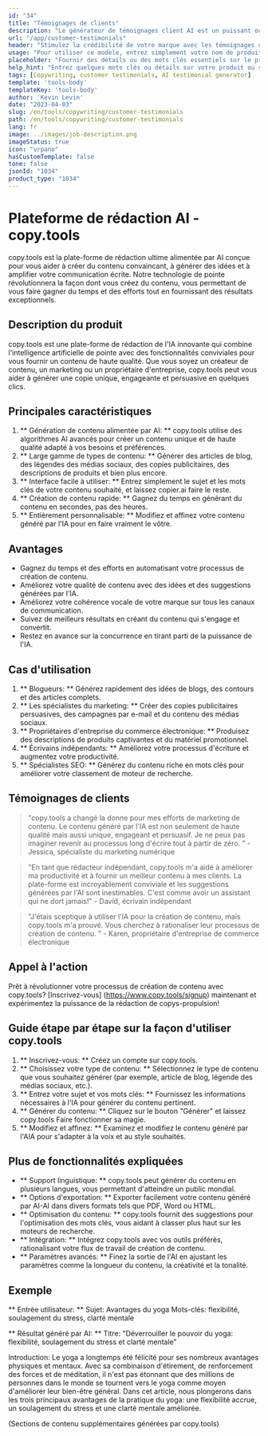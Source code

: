 ```yaml
---
id: "34"
title: "Témoignages de clients"
description: "Le générateur de témoignages client AI est un puissant outil basé sur l'IA qui aide à créer des témoignages clients réalistes et engageants pour vos produits ou services.  Économisez du temps et des efforts en générant des témoignages authentiques qui mettent en évidence les avantages et la valeur de vos offres."
url: "/app/customer-testimonials"
header: "Stimulez la crédibilité de votre marque avec les témoignages clients générés par l'IA."
usage: "Pour utiliser ce modèle, entrez simplement votre nom de produit ou de service, des mots clés ou des fonctionnalités clés, ainsi que les noms ou emplacements des clients que vous souhaitez inclure.  Cet outil générera ensuite un témoignage client convaincant et engageant en fonction de votre entrée."
placeholder: "Fournir des détails ou des mots clés essentiels sur le produit ou le service, par exemple  Nom du produit tel que «Yoga Mat», des fonctionnalités clés telles que «non-glissade», «respectueuse de l'environnement» ou des noms et emplacements de clients (facultatifs)."
help_hint: "Entrez quelques mots clés ou détails sur votre produit ou service, et nous créerons un témoignage client convaincant en fonction de votre contribution.  Facultativement, vous pouvez également fournir des noms et des emplacements de clients."
tags: [Copywriting, customer testimonials, AI testimonial generator]
template: 'tools-body'
templateKey: 'tools-body'
author: 'Kevin Levin'
date: "2023-04-03"
slug: /en/tools/copywriting/customer-testimonials
path: /en/tools/copywriting/customer-testimonials
lang: fr
image: ../images/job-description.png
imageStatus: true
icon: "vrpano"
hasCustomTemplate: false
tone: false
jsonId: "1034"
product_type: "1034"
---
```

# Plateforme de rédaction AI - copy.tools

copy.tools est la plate-forme de rédaction ultime alimentée par AI conçue pour vous aider à créer du contenu convaincant, à générer des idées et à amplifier votre communication écrite.  Notre technologie de pointe révolutionnera la façon dont vous créez du contenu, vous permettant de vous faire gagner du temps et des efforts tout en fournissant des résultats exceptionnels.

## Description du produit

copy.tools est une plate-forme de rédaction de l'IA innovante qui combine l'intelligence artificielle de pointe avec des fonctionnalités conviviales pour vous fournir un contenu de haute qualité.  Que vous soyez un créateur de contenu, un marketing ou un propriétaire d'entreprise, copy.tools peut vous aider à générer une copie unique, engageante et persuasive en quelques clics.

## Principales caractéristiques

1. ** Génération de contenu alimentée par AI: ** copy.tools utilise des algorithmes AI avancés pour créer un contenu unique et de haute qualité adapté à vos besoins et préférences.
 2. ** Large gamme de types de contenu: ** Générer des articles de blog, des légendes des médias sociaux, des copies publicitaires, des descriptions de produits et bien plus encore.
 3. ** Interface facile à utiliser: ** Entrez simplement le sujet et les mots clés de votre contenu souhaité, et laissez copier.ai faire le reste.
 4. ** Création de contenu rapide: ** Gagnez du temps en générant du contenu en secondes, pas des heures.
 5. ** Entièrement personnalisable: ** Modifiez et affinez votre contenu généré par l'IA pour en faire vraiment le vôtre.

## Avantages

- Gagnez du temps et des efforts en automatisant votre processus de création de contenu.
 - Améliorez votre qualité de contenu avec des idées et des suggestions générées par l'IA.
 - Améliorez votre cohérence vocale de votre marque sur tous les canaux de communication.
 - Suivez de meilleurs résultats en créant du contenu qui s'engage et convertit.
 - Restez en avance sur la concurrence en tirant parti de la puissance de l'IA.

## Cas d'utilisation

1. ** Blogueurs: ** Générez rapidement des idées de blogs, des contours et des articles complets.
 2. ** Les spécialistes du marketing: ** Créer des copies publicitaires persuasives, des campagnes par e-mail et du contenu des médias sociaux.
 3. ** Propriétaires d'entreprise du commerce électronique: ** Produisez des descriptions de produits captivantes et du matériel promotionnel.
 4. ** Écrivains indépendants: ** Améliorez votre processus d'écriture et augmentez votre productivité.
 5. ** Spécialistes SEO: ** Générez du contenu riche en mots clés pour améliorer votre classement de moteur de recherche.

## Témoignages de clients

> "copy.tools a changé la donne pour mes efforts de marketing de contenu. Le contenu généré par l'IA est non seulement de haute qualité mais aussi unique, engageant et persuasif. Je ne peux pas imaginer revenir au processus long  d'écrire tout à partir de zéro. "  - Jessica, spécialiste du marketing numérique

> "En tant que rédacteur indépendant, copy.tools m'a aidé à améliorer ma productivité et à fournir un meilleur contenu à mes clients. La plate-forme est incroyablement conviviale et les suggestions générées par l'AI sont inestimables. C'est comme avoir un assistant qui ne dort jamais!"  - David, écrivain indépendant

> "J'étais sceptique à utiliser l'IA pour la création de contenu, mais copy.tools m'a prouvé.  Vous cherchez à rationaliser leur processus de création de contenu. "  - Karen, propriétaire d'entreprise de commerce électronique

## Appel à l'action

Prêt à révolutionner votre processus de création de contenu avec copy.tools?  [Inscrivez-vous] (https://www.copy.tools/signup) maintenant et expérimentez la puissance de la rédaction de copys-propulsion!

## Guide étape par étape sur la façon d'utiliser copy.tools

1. ** Inscrivez-vous: ** Créez un compte sur copy.tools.
 2. ** Choisissez votre type de contenu: ** Sélectionnez le type de contenu que vous souhaitez générer (par exemple, article de blog, légende des médias sociaux, etc.).
 3. ** Entrez votre sujet et vos mots clés: ** Fournissez les informations nécessaires à l'IA pour générer du contenu pertinent.
 4. ** Générer du contenu: ** Cliquez sur le bouton "Générer" et laissez copy.tools Faire fonctionner sa magie.
 5. ** Modifiez et affinez: ** Examinez et modifiez le contenu généré par l'AIA pour s'adapter à la voix et au style souhaités.

## Plus de fonctionnalités expliquées

- ** Support linguistique: ** copy.tools peut générer du contenu en plusieurs langues, vous permettant d'atteindre un public mondial.
 - ** Options d'exportation: ** Exporter facilement votre contenu généré par AI-AI dans divers formats tels que PDF, Word ou HTML.
 - ** Optimisation du contenu: ** copy.tools fournit des suggestions pour l'optimisation des mots clés, vous aidant à classer plus haut sur les moteurs de recherche.
 - ** Intégration: ** Intégrez copy.tools avec vos outils préférés, rationalisant votre flux de travail de création de contenu.
 - ** Paramètres avancés: ** Finez la sortie de l'AI en ajustant les paramètres comme la longueur du contenu, la créativité et la tonalité.

## Exemple

** Entrée utilisateur: **
 Sujet: Avantages du yoga
 Mots-clés: flexibilité, soulagement du stress, clarté mentale

** Résultat généré par AI: **
 Titre: "Déverrouiller le pouvoir du yoga: flexibilité, soulagement du stress et clarté mentale"

Introduction: Le yoga a longtemps été félicité pour ses nombreux avantages physiques et mentaux.  Avec sa combinaison d'étirement, de renforcement des forces et de méditation, il n'est pas étonnant que des millions de personnes dans le monde se tournent vers le yoga comme moyen d'améliorer leur bien-être général.  Dans cet article, nous plongerons dans les trois principaux avantages de la pratique du yoga: une flexibilité accrue, un soulagement du stress et une clarté mentale améliorée.

(Sections de contenu supplémentaires générées par copy.tools)
